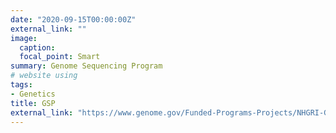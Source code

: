```yaml
---
date: "2020-09-15T00:00:00Z"
external_link: ""
image:
  caption: 
  focal_point: Smart
summary: Genome Sequencing Program
# website using 
tags:
- Genetics
title: GSP
external_link: "https://www.genome.gov/Funded-Programs-Projects/NHGRI-Genome-Sequencing-Program"
---
```


